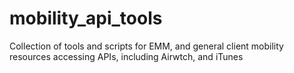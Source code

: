 # mobility_api_tools
Collection of tools and scripts for EMM, and general client mobility resources accessing APIs, including Airwtch, and iTunes
